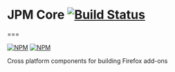 # JPM Core  [![Build Status](https://travis-ci.org/mozilla/jpm-core.png)](https://travis-ci.org/mozilla/jpm-core)
===

[![NPM](https://nodei.co/npm/jpm-core.png?stars&downloads)](https://nodei.co/npm/jpm-core)
[![NPM](https://nodei.co/npm-dl/jpm-core.png)](https://nodei.co/npm/jpm-core)

Cross platform components for building Firefox add-ons
